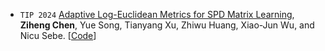 - ``TIP 2024`` 
[Adaptive Log-Euclidean Metrics for SPD Matrix Learning](https://arxiv.org/abs/2303.15477),
**Ziheng Chen**, Yue Song, Tianyang Xu, Zhiwu Huang, Xiao-Jun Wu, and Nicu Sebe.
[[Code](https://github.com/GitZH-Chen/ALEM)] 
<!-- [[Slides](https://github.com/GitZH-Chen/LieBN/blob/main/ICLR24_LieBN_PPT.pdf)] 
[[Poster](https://github.com/GitZH-Chen/LieBN/blob/main/ICLR24_LieBN_Poster.pdf)]
[[Video](https://iclr.cc/virtual/2024/poster/17806)] -->